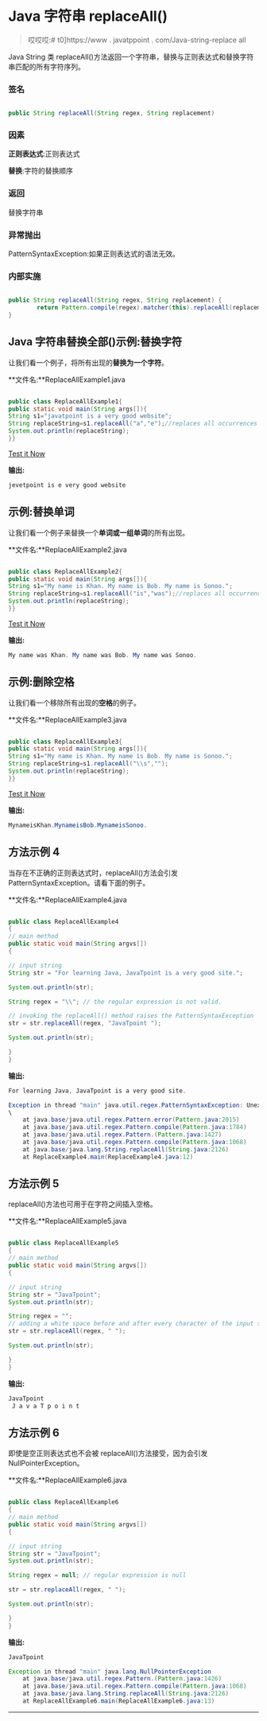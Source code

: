 # Java 字符串 replaceAll()

> 哎哎哎:# t0]https://www . javatppoint . com/Java-string-replace all

Java String 类 replaceAll()方法返回一个字符串，替换与正则表达式和替换字符串匹配的所有字符序列。

### 签名

```java

public String replaceAll(String regex, String replacement)

```

### 因素

**正则表达式**:正则表达式

**替换**:字符的替换顺序

### 返回

替换字符串

### 异常抛出

PatternSyntaxException:如果正则表达式的语法无效。

### 内部实施

```java

public String replaceAll(String regex, String replacement) {
        return Pattern.compile(regex).matcher(this).replaceAll(replacement);
}

```

## Java 字符串替换全部()示例:替换字符

让我们看一个例子，将所有出现的**替换为一个字符**。

**文件名:**ReplaceAllExample1.java

```java

public class ReplaceAllExample1{
public static void main(String args[]){
String s1="javatpoint is a very good website";
String replaceString=s1.replaceAll("a","e");//replaces all occurrences of "a" to "e"
System.out.println(replaceString);
}}

```

[Test it Now](https://compiler.javatpoint.com/opr/test.jsp?filename=ReplaceAllExample1)

**输出:**

```java
jevetpoint is e very good website

```

## 示例:替换单词

让我们看一个例子来替换一个**单词或一组单词**的所有出现。

**文件名:**ReplaceAllExample2.java

```java

public class ReplaceAllExample2{
public static void main(String args[]){
String s1="My name is Khan. My name is Bob. My name is Sonoo.";
String replaceString=s1.replaceAll("is","was");//replaces all occurrences of "is" to "was"
System.out.println(replaceString);
}}

```

[Test it Now](https://compiler.javatpoint.com/opr/test.jsp?filename=ReplaceAllExample2)

**输出:**

```java
My name was Khan. My name was Bob. My name was Sonoo.

```

## 示例:删除空格

让我们看一个移除所有出现的**空格**的例子。

**文件名:**ReplaceAllExample3.java

```java

public class ReplaceAllExample3{
public static void main(String args[]){
String s1="My name is Khan. My name is Bob. My name is Sonoo.";
String replaceString=s1.replaceAll("\\s","");
System.out.println(replaceString);
}}

```

[Test it Now](https://compiler.javatpoint.com/opr/test.jsp?filename=ReplaceAllExample3)

**输出:**

```java
MynameisKhan.MynameisBob.MynameisSonoo.

```

## 方法示例 4

当存在不正确的正则表达式时，replaceAll()方法会引发 PatternSyntaxException。请看下面的例子。

**文件名:**ReplaceAllExample4.java

```java

public class ReplaceAllExample4 
{
// main method
public static void main(String argvs[])
{

// input string
String str = "For learning Java, JavaTpoint is a very good site.";

System.out.println(str);

String regex = "\\"; // the regular expression is not valid.

// invoking the replaceAll() method raises the PatternSyntaxException
str = str.replaceAll(regex, "JavaTpoint ");

System.out.println(str);

}
}

```

**输出:**

```java
For learning Java, JavaTpoint is a very good site.

Exception in thread "main" java.util.regex.PatternSyntaxException: Unexpected internal error near index 1
\
	at java.base/java.util.regex.Pattern.error(Pattern.java:2015)
	at java.base/java.util.regex.Pattern.compile(Pattern.java:1784)
	at java.base/java.util.regex.Pattern.(Pattern.java:1427)
	at java.base/java.util.regex.Pattern.compile(Pattern.java:1068)
	at java.base/java.lang.String.replaceAll(String.java:2126)
	at ReplaceExample4.main(ReplaceExample4.java:12) 
```

## 方法示例 5

replaceAll()方法也可用于在字符之间插入空格。

**文件名:**ReplaceAllExample5.java

```java

public class ReplaceAllExample5 
{
// main method
public static void main(String argvs[])
{

// input string
String str = "JavaTpoint";
System.out.println(str);

String regex = "";
// adding a white space before and after every character of the input string.
str = str.replaceAll(regex, " ");

System.out.println(str);

}
}

```

**输出:**

```java
JavaTpoint
 J a v a T p o i n t

```

## 方法示例 6

即使是空正则表达式也不会被 replaceAll()方法接受，因为会引发 NullPointerException。

**文件名:**ReplaceAllExample6.java

```java

public class ReplaceAllExample6 
{
// main method
public static void main(String argvs[])
{

// input string
String str = "JavaTpoint";
System.out.println(str);

String regex = null; // regular expression is null

str = str.replaceAll(regex, " ");

System.out.println(str);

}
}

```

**输出:**

```java
JavaTpoint

Exception in thread "main" java.lang.NullPointerException
	at java.base/java.util.regex.Pattern.(Pattern.java:1426)
	at java.base/java.util.regex.Pattern.compile(Pattern.java:1068)
	at java.base/java.lang.String.replaceAll(String.java:2126)
	at ReplaceAllExample6.main(ReplaceAllExample6.java:13) 
```

* * *